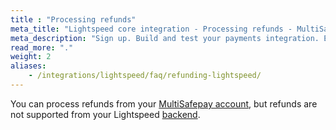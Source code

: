 ```yaml
---
title : "Processing refunds"
meta_title: "Lightspeed core integration - Processing refunds - MultiSafepay Docs"
meta_description: "Sign up. Build and test your payments integration. Explore our products and services. Use our API reference, SDKs, and wrappers. Get support."
read_more: "."
weight: 2
aliases: 
    - /integrations/lightspeed/faq/refunding-lightspeed/
---
```


You can process refunds from your [MultiSafepay account](https://merchant.multisafepay.com), but refunds are not supported from your Lightspeed [backend](/getting-started/glossary/#backend).